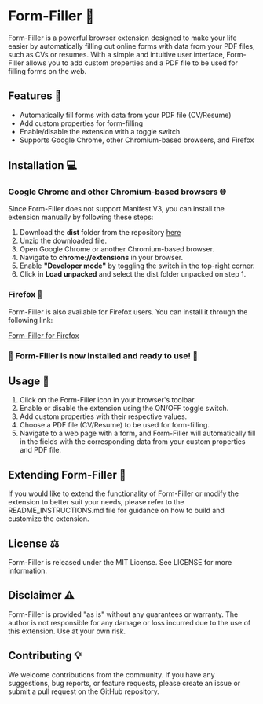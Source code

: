# Form-Filler 📝

Form-Filler is a powerful browser extension designed to make your life easier by automatically filling out online forms with data from your PDF files, such as CVs or resumes. With a simple and intuitive user interface, Form-Filler allows you to add custom properties and a PDF file to be used for filling forms on the web.

## Features 🌟

- Automatically fill forms with data from your PDF file (CV/Resume)
- Add custom properties for form-filling
- Enable/disable the extension with a toggle switch
- Supports Google Chrome, other Chromium-based browsers, and Firefox

## Installation 💻
### Google Chrome and other Chromium-based browsers 🌐
Since Form-Filler does not support Manifest V3, you can install the extension manually by following these steps:

1. Download the **dist**  folder from the repository [here](https://github.com/iwaduarte/form-filler/releases/latest/download/dist.zip)
2. Unzip the downloaded file.
3. Open Google Chrome or another Chromium-based browser.
4. Navigate to **chrome://extensions** in your browser.
5. Enable **"Developer mode"** by toggling the switch in the top-right corner.
6. Click in **Load unpacked** and select the dist folder unpacked on step 1.


### Firefox 🦊
Form-Filler is also available for Firefox users. You can install it through the following link:

[Form-Filler for Firefox](https://addons.mozilla.org/pt-BR/firefox/addon/form-filler-applier/)


### 🎉 Form-Filler is now installed and ready to use! 🚀

## Usage 📖
1. Click on the Form-Filler icon in your browser's toolbar.
2. Enable or disable the extension using the ON/OFF toggle switch.
3. Add custom properties with their respective values.
4. Choose a PDF file (CV/Resume) to be used for form-filling.
5. Navigate to a web page with a form, and Form-Filler will automatically fill in the fields with the corresponding data from your custom properties and PDF file.

## Extending Form-Filler 🔧
If you would like to extend the functionality of Form-Filler or modify the extension to better suit your needs, please refer to the README_INSTRUCTIONS.md file for guidance on how to build and customize the extension.

## License ⚖️
Form-Filler is released under the MIT License. See LICENSE for more information.

## Disclaimer ⚠️
Form-Filler is provided "as is" without any guarantees or warranty. The author is not responsible for any damage or loss incurred due to the use of this extension. Use at your own risk.

## Contributing 💡
We welcome contributions from the community. If you have any suggestions, bug reports, or feature requests, please create an issue or submit a pull request on the GitHub repository.